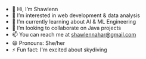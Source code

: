 - 👋 Hi, I’m Shawlenn
- 👀 I’m interested in web development & data analysis
- 🌱 I’m currently learning about AI & ML Engineering
- 💞️ I’m looking to collaborate on Java projects
- 📫 You can reach me at shawlennahar@gmail.com
- 😄 Pronouns: She/her 
- ⚡ Fun fact: I'm excited about skydiving
